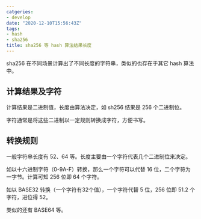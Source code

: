 ```yaml
---
catgeries: 
- develop
date: "2020-12-10T15:56:43Z"
tags: 
- hash
- sha256
title: sha256 等 hash 算法结果长度
---
```


sha256 在不同场景计算出了不同长度的字符串，类似的也存在于其它 hash 算法中。

<!--more-->

## 计算结果及字符
计算结果是二进制值，长度由算法决定，如 sh256 结果是 256 个二进制位。

字符通常是将这些二进制以一定规则转换成字符，方便书写。

## 转换规则
一般字符串长度有 52、64 等。长度主要由一个字符代表几个二进制位来决定。

如以十六进制字符（0-9A-F）转换，那么一个字符可以代替 16 位，二个字符为一字节。计算可知 256 位即 64 个字符。

如以 BASE32 转换（一个字符有32个值），一个字符代替 5 位，256 位即 51.2 个字符，进位得 52。

类似的还有 BASE64 等。
